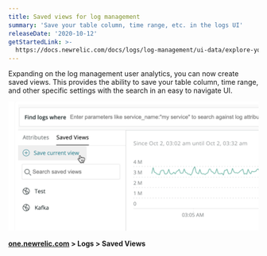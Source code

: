 ```yaml
---
title: Saved views for log management
summary: 'Save your table column, time range, etc. in the logs UI'
releaseDate: '2020-10-12'
getStartedLink: >-
  https://docs.newrelic.com/docs/logs/log-management/ui-data/explore-your-data-log-analytics#h2-save-your-views
---
```


Expanding on the log management user analytics, you can now create saved views. This provides the ability to save your table column, time range, and other specific settings with the search in an easy to navigate UI.

![Log management UI](./images/95499-log-management.png "Log management UI")

**[one.newrelic.com](https://one.newrelic.com) > Logs > Saved Views**
